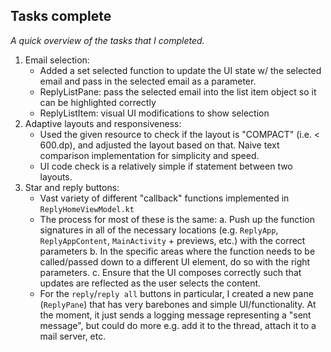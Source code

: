 ## Tasks complete
*A quick overview of the tasks that I completed.*

1. Email selection:
    - Added a set selected function to update the UI state w/ the selected email and pass in the selected email as a parameter.
    - ReplyListPane: pass the selected email into the list item object so it can be highlighted correctly
    - ReplyListItem: visual UI modifications to show selection
2. Adaptive layouts and responsiveness:
    - Used the given resource to check if the layout is "COMPACT" (i.e. < 600.dp), and adjusted the layout based on that. Naive text comparison implementation for simplicity and speed.
    - UI code check is a relatively simple if statement between two layouts.
3. Star and reply buttons:
    - Vast variety of different "callback" functions implemented in `ReplyHomeViewModel.kt`
    - The process for most of these is the same:
        a. Push up the function signatures in all of the necessary locations (e.g. `ReplyApp`, `ReplyAppContent`, `MainActivity` + previews, etc.) with the correct parameters
        b. In the specific areas where the function needs to be called/passed down to a different UI element, do so with the right parameters.
        c. Ensure that the UI composes correctly such that updates are reflected as the user selects the content.
    - For the `reply`/`reply all` buttons in particular, I created a new pane (`ReplyPane`) that has very barebones and simple UI/functionality. At the moment, it just sends a logging message representing a "sent message", but could do more e.g. add it to the thread, attach it to a mail server, etc.
